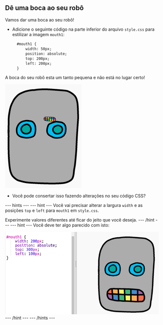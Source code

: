## Dê uma boca ao seu robô

Vamos dar uma boca ao seu robô!

- Adicione o seguinte código na parte inferior do arquivo `style.css` para estilizar a imagem `mouth1`:
    
        #mouth1 {
            width: 50px;
            position: absolute;
            top: 200px;
            left: 200px;
        }
        

A boca do seu robô esta um tanto pequena e não está no lugar certo!

![screenshot](images/robot-mouth.png)

- Você pode consertar isso fazendo alterações no seu código CSS?

--- hints ---
 --- hint --- Você vai precisar alterar a largura `width` e as posições `top` e `left` para `mouth1` em ` style.css `.

Experimente valores diferentes até ficar do jeito que você deseja.
--- /hint ---
 --- hint --- Você deve ter algo parecido com isto:

![screenshot](images/robot-mouth-code.png)
--- /hint ---
--- /hints ---